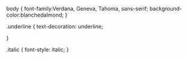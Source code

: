 body
{
    font-family:Verdana, Geneva, Tahoma, sans-serif;
    background-color:blanchedalmond;
}


.underline {
    text-decoration: underline;

}

.italic {
    font-style: italic;
}


